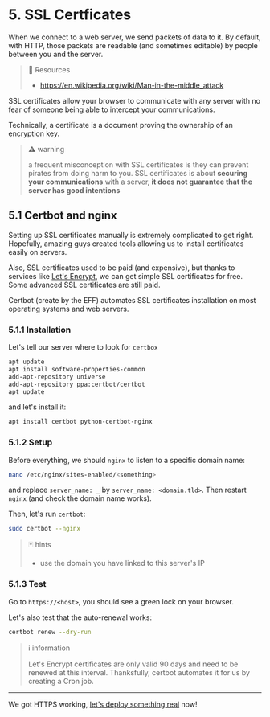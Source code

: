 # 5. SSL Certficates

When we connect to a web server, we send packets of data to it. By default, with HTTP, those packets are readable (and sometimes editable) by people between you and the server.

> 📖 Resources
>  
> - https://en.wikipedia.org/wiki/Man-in-the-middle_attack

SSL certificates allow your browser to communicate with any server with no fear of someone being able to intercept your communications.

Technically, a certificate is a document proving the ownership of an encryption key.

> ⚠️ warning
>
> a frequent misconception with SSL certificates is they can prevent pirates from doing harm to you. SSL certificates is about **securing your communications** with a server, **it does not guarantee that the server has good intentions**

## 5.1 Certbot and nginx

Setting up SSL certificates manually is extremely complicated to get right. Hopefully, amazing guys created tools allowing us to install certificates easily on servers.

Also, SSL certificates used to be paid (and expensive), but thanks to services like [Let's Encrypt](https://letsencrypt.org/), we can get simple SSL certificates for free. Some advanced SSL certificates are still paid.

Certbot (create by the EFF) automates SSL certificates installation on most operating systems and web servers.

### 5.1.1 Installation
Let's tell our server where to look for `certbox`

```bash
apt update
apt install software-properties-common
add-apt-repository universe
add-apt-repository ppa:certbot/certbot
apt update
```

and let's install it:

```bash
apt install certbot python-certbot-nginx
```

### 5.1.2 Setup

Before everything, we should `nginx` to listen to a specific domain name:

```bash
nano /etc/nginx/sites-enabled/<something>
```

and replace `server_name: _` by `server_name: <domain.tld>`. Then restart `nginx` (and check the domain name works).

Then, let's run `certbot`:

```bash
sudo certbot --nginx
```

> 🃏 hints
>
> - use the domain you have linked to this server's IP

### 5.1.3 Test

Go to `https://<host>`, you should see a green lock on your browser.

Let's also test that the auto-renewal works:

```bash
certbot renew --dry-run
```

> ℹ️ information
>
> Let's Encrypt certificates are only valid 90 days and need to be renewed at this interval. Thanksfully, certbot automates it for us by creating a Cron job.

---

We got HTTPS working, [let's deploy something real](6.deployment.md) now!
